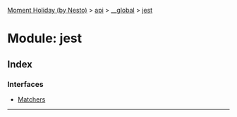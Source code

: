 [Moment Holiday (by Nesto)](../README.md) > [api](../modules/api.md) > [__global](../modules/api.__global.md) > [jest](../modules/api.__global.jest.md)

# Module: jest

## Index

### Interfaces

* [Matchers](../interfaces/api.__global.jest.matchers.md)

---

